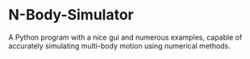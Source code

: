# N-Body-Simulator
A Python program with a nice gui and numerous examples, capable of accurately simulating multi-body motion using numerical methods.
